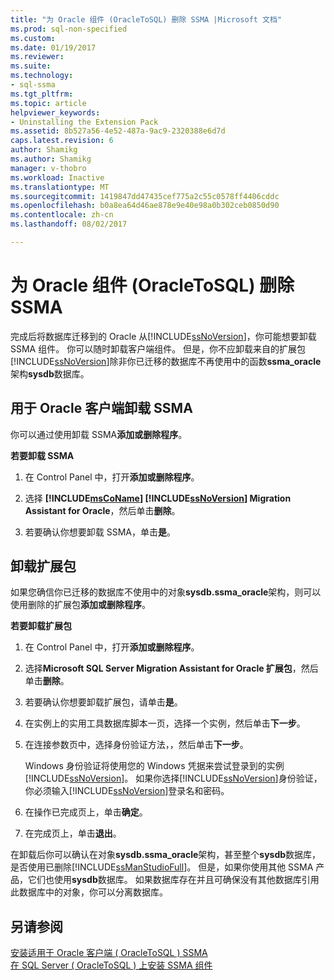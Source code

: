 ```yaml
---
title: "为 Oracle 组件 (OracleToSQL) 删除 SSMA |Microsoft 文档"
ms.prod: sql-non-specified
ms.custom: 
ms.date: 01/19/2017
ms.reviewer: 
ms.suite: 
ms.technology:
- sql-ssma
ms.tgt_pltfrm: 
ms.topic: article
helpviewer_keywords:
- Uninstalling the Extension Pack
ms.assetid: 8b527a56-4e52-487a-9ac9-2320388e6d7d
caps.latest.revision: 6
author: Shamikg
ms.author: Shamikg
manager: v-thobro
ms.workload: Inactive
ms.translationtype: MT
ms.sourcegitcommit: 1419847dd47435cef775a2c55c0578ff4406cddc
ms.openlocfilehash: b0a8ea64d46ae878e9e40e98a0b302ceb0850d90
ms.contentlocale: zh-cn
ms.lasthandoff: 08/02/2017

---
```

# <a name="removing-ssma--for-oracle-components-oracletosql"></a>为 Oracle 组件 (OracleToSQL) 删除 SSMA
完成后将数据库迁移到的 Oracle 从[!INCLUDE[ssNoVersion](../../includes/ssnoversion_md.md)]，你可能想要卸载 SSMA 组件。 你可以随时卸载客户端组件。 但是，你不应卸载来自的扩展包[!INCLUDE[ssNoVersion](../../includes/ssnoversion_md.md)]除非你已迁移的数据库不再使用中的函数**ssma_oracle**架构**sysdb**数据库。  
  
## <a name="uninstalling-the-ssma-for-oracle-client"></a>用于 Oracle 客户端卸载 SSMA  
你可以通过使用卸载 SSMA**添加或删除程序**。  
  
**若要卸载 SSMA**  
  
1.  在 Control Panel 中，打开**添加或删除程序**。  
  
2.  选择 **[!INCLUDE[msCoName](../../includes/msconame_md.md)] [!INCLUDE[ssNoVersion](../../includes/ssnoversion_md.md)] Migration Assistant for Oracle**，然后单击**删除**。  
  
3.  若要确认你想要卸载 SSMA，单击**是**。  
  
## <a name="uninstalling-the-extension-pack"></a>卸载扩展包  
如果您确信你已迁移的数据库不使用中的对象**sysdb.ssma_oracle**架构，则可以使用删除的扩展包**添加或删除程序**。  
  
**若要卸载扩展包**  
  
1.  在 Control Panel 中，打开**添加或删除程序**。  
  
2.  选择**Microsoft SQL Server Migration Assistant for Oracle 扩展包**，然后单击**删除**。  
  
3.  若要确认你想要卸载扩展包，请单击**是**。  
  
4.  在实例上的实用工具数据库脚本一页，选择一个实例，然后单击**下一步**。  
  
5.  在连接参数页中，选择身份验证方法，，然后单击**下一步**。  
  
    Windows 身份验证将使用您的 Windows 凭据来尝试登录到的实例[!INCLUDE[ssNoVersion](../../includes/ssnoversion_md.md)]。 如果你选择[!INCLUDE[ssNoVersion](../../includes/ssnoversion_md.md)]身份验证，你必须输入[!INCLUDE[ssNoVersion](../../includes/ssnoversion_md.md)]登录名和密码。  
  
6.  在操作已完成页上，单击**确定**。  
  
7.  在完成页上，单击**退出**。  
  
在卸载后你可以确认在对象**sysdb.ssma_oracle**架构，甚至整个**sysdb**数据库，是否使用已删除[!INCLUDE[ssManStudioFull](../../includes/ssmanstudiofull_md.md)]。 但是，如果你使用其他 SSMA 产品，它们也使用**sysdb**数据库。 如果数据库存在并且可确保没有其他数据库引用此数据库中的对象，你可以分离数据库。  
  
## <a name="see-also"></a>另请参阅  
[安装适用于 Oracle 客户端 &#40; OracleToSQL &#41; SSMA](../../ssma/oracle/installing-ssma-for-oracle-client-oracletosql.md)  
[在 SQL Server &#40; OracleToSQL &#41; 上安装 SSMA 组件](../../ssma/oracle/installing-ssma-components-on-sql-server-oracletosql.md)  
  

